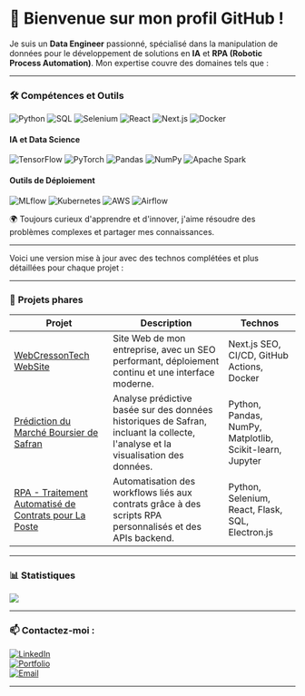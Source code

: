 # 👋 Bienvenue sur mon profil GitHub !

Je suis un **Data Engineer** passionné, spécialisé dans la manipulation de données pour le développement de solutions en **IA** et **RPA (Robotic Process Automation)**. Mon expertise couvre des domaines tels que :

---

### 🛠 **Compétences et Outils**

![Python](https://img.shields.io/badge/Python-3776AB?style=for-the-badge&logo=python&logoColor=white)
![SQL](https://img.shields.io/badge/SQL-003B57?style=for-the-badge&logo=postgresql&logoColor=white)
![Selenium](https://img.shields.io/badge/Selenium-43B02A?style=for-the-badge&logo=selenium&logoColor=white)
![React](https://img.shields.io/badge/React-61DAFB?style=for-the-badge&logo=react&logoColor=black)
![Next.js](https://img.shields.io/badge/Next.js-000000?style=for-the-badge&logo=next.js&logoColor=white)
![Docker](https://img.shields.io/badge/Docker-2496ED?style=for-the-badge&logo=docker&logoColor=white)

#### **IA et Data Science**
![TensorFlow](https://img.shields.io/badge/TensorFlow-FF6F00?style=for-the-badge&logo=tensorflow&logoColor=white)
![PyTorch](https://img.shields.io/badge/PyTorch-EE4C2C?style=for-the-badge&logo=pytorch&logoColor=white)
![Pandas](https://img.shields.io/badge/Pandas-150458?style=for-the-badge&logo=pandas&logoColor=white)
![NumPy](https://img.shields.io/badge/NumPy-013243?style=for-the-badge&logo=numpy&logoColor=white)
![Apache Spark](https://img.shields.io/badge/Apache%20Spark-E25A1C?style=for-the-badge&logo=apachespark&logoColor=white)

#### **Outils de Déploiement**
![MLflow](https://img.shields.io/badge/MLflow-0194E2?style=for-the-badge&logo=mlflow&logoColor=white)
![Kubernetes](https://img.shields.io/badge/Kubernetes-326CE5?style=for-the-badge&logo=kubernetes&logoColor=white)
![AWS](https://img.shields.io/badge/AWS-232F3E?style=for-the-badge&logo=amazonaws&logoColor=white)
![Airflow](https://img.shields.io/badge/Apache%20Airflow-017CEE?style=for-the-badge&logo=apacheairflow&logoColor=white)

🌍 Toujours curieux d'apprendre et d'innover, j'aime résoudre des problèmes complexes et partager mes connaissances.

---
Voici une version mise à jour avec des technos complétées et plus détaillées pour chaque projet :

---

### 📂 **Projets phares**

| **Projet**                                                                  | **Description**                                                                                             | **Technos**                     |
|-----------------------------------------------------------------------------|-------------------------------------------------------------------------------------------------------------|---------------------------------|
| [WebCressonTech WebSite](https://github.com/creacress/web-cresson-tech)     | Site Web de mon entreprise, avec un SEO performant, déploiement continu et une interface moderne.           | Next.js SEO, CI/CD, GitHub Actions, Docker |
| [Prédiction du Marché Boursier de Safran](https://github.com/creacress/Finance) | Analyse prédictive basée sur des données historiques de Safran, incluant la collecte, l'analyse et la visualisation des données. | Python, Pandas, NumPy, Matplotlib, Scikit-learn, Jupyter |
| [RPA - Traitement Automatisé de Contrats pour La Poste](https://github.com/creacress/RPA---Traitement-Automatis-de-Contrats-pour-La-Poste.) | Automatisation des workflows liés aux contrats grâce à des scripts RPA personnalisés et des APIs backend.   | Python, Selenium, React, Flask, SQL, Electron.js       |

---

### 📊 **Statistiques**
![](https://github-readme-stats.vercel.app/api?username=creacress&show_icons=true&theme=radical)

---

### 📫 **Contactez-moi** :

[![LinkedIn](https://img.shields.io/badge/LinkedIn-Alexis%20Cresson-0A66C2?style=for-the-badge&logo=linkedin&logoColor=white)](https://www.linkedin.com/in/alexis-cresson/)  
[![Portfolio](https://img.shields.io/badge/Portfolio-WebCresson.com-000000?style=for-the-badge&logo=About.me&logoColor=white)](https://www.webcresson.com/)  
[![Email](https://img.shields.io/badge/Email-alexis@webcresson.com-EA4335?style=for-the-badge&logo=gmail&logoColor=white)](mailto:alexis@webcresson.com)

---
